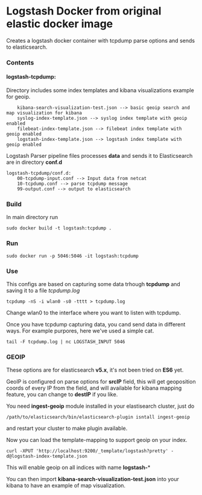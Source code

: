 # Logstash Docker from original elastic docker image

Creates a logstash docker container with tcpdump parse options and sends to elasticsearch.

### Contents

#### logstash-tcpdump:

Directory includes some index templates and kibana visualizations example for geoip.

		kibana-search-visualization-test.json --> basic geoip search and map visualization for kibana	
		syslog-index-template.json --> syslog index template with geoip enabled
		filebeat-index-template.json --> filebeat index template with geoip enabled
		logstash-index-template.json --> logstash index template with geoip enabled


Logstash Parser pipeline files processes **data** and sends it to Elasticsearch are in directory **conf.d**

	logstash-tcpdump/conf.d:
		00-tcpdump-input.conf --> Input data from netcat
		10-tcpdump.conf --> parse tcpdump message
		99-output.conf --> output to elasticsearch

### Build

In main directory run 

	sudo docker build -t logstash:tcpdump .

### Run

	sudo docker run -p 5046:5046 -it logstash:tcpdump

### Use

This configs are based on capturing some data trhough **tcpdump** and saving it to a file *tcpdump.log*

	tcpdump -nS -i wlan0 -s0 -tttt > tcpdump.log

Change wlan0 to the interface where you want to listen with tcpdump.

Once you have tcpdump capturing data, you cand send data in different ways. For example purpores, here we've used a simple cat.

	tail -F tcpdump.log | nc LOGSTASH_INPUT 5046

### GEOIP

These options are for elasticsearch **v5.x**, it's not been tried on **ES6** yet.

GeoIP is configured on parse options for **srcIP** field, this will get geoposition coords of every IP from the field, and will available for kibana mapping feature, you can change to **destIP** if you like.

You need **ingest-geoip** module installed in your elastisearch cluster, just do

	/path/to/elasticsearch/bin/elasticsearch-plugin isntall ingest-geoip

and restart your cluster to make plugin available.

Now you can load the template-mapping to support geoip on your index.

	curl -XPUT 'http://localhost:9200/_template/logstash?pretty' -d@logstash-index-template.json

This will enable geoip on all indices with name **logstash-***

You can then import **kibana-search-visualization-test.json** into your kibana to have an example of map visualization.
